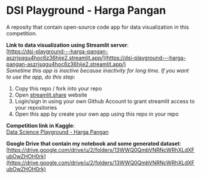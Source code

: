 # DSI Playground - Harga Pangan
A reposity that contain open-source code app for data visualization in this competition.

**Link to data visualization using Streamlit server**:  
[https://dsi-playground---harga-pangan-aszrjsqgu4hoc6z36hije2.streamlit.app/](https://dsi-playground---harga-pangan-aszrjsqgu4hoc6z36hije2.streamlit.app/)  
*Sometime this app is inactive because inactivity for long time. If you want to use the app, do this step*:
1. Copy this repo / fork into your repo
2. Open [streamlit.share](https://share.streamlit.io/) website
3. Login/sign in using your own Github Account to grant streamlit access to your repositories 
4. Open this app by create your own app using this repo in your repo

**Competition link in Kaggle**:  
[Data Science Playground - Harga Pangan](https://www.kaggle.com/competitions/data-science-playground-harga-pangan-final/overview)

**Google Drive that contain my notebook and some generated dataset**:  
[https://drive.google.com/drive/u/2/folders/13WWQ0QmbVNRNcWRhXLdXFubOwZHOH0rk](https://drive.google.com/drive/u/2/folders/13WWQ0QmbVNRNcWRhXLdXFubOwZHOH0rk)
